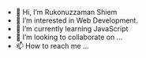 - 👋 Hi, I’m Rukonuzzaman Shiem
- 👀 I’m interested in Web Development.
- 🌱 I’m currently learning JavaScript
- 💞️ I’m looking to collaborate on ...
- 📫 How to reach me ...

<!---
rukon351/rukon351 is a ✨ special ✨ repository because its `README.md` (this file) appears on your GitHub profile.
You can click the Preview link to take a look at your changes.
--->
